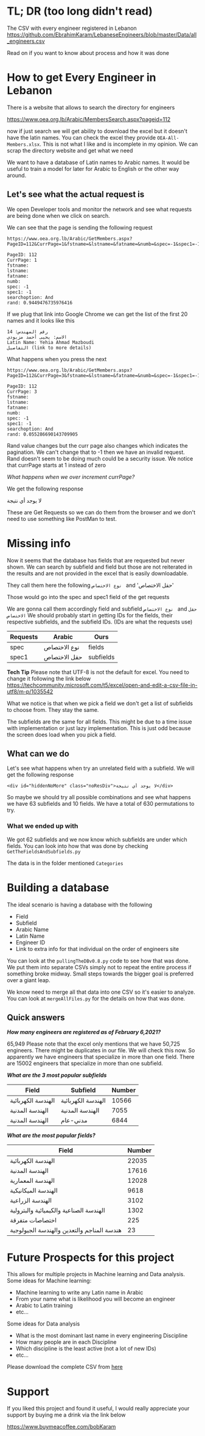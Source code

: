 # TL; DR (too long didn't read)
The CSV with every engineer registered in Lebanon
https://github.com/EbrahimKaram/LebaneseEngineers/blob/master/Data/all_engineers.csv

Read on if you want to know about process and how it was done

# How to get Every Engineer in Lebanon
There is a website that allows to search the directory for engineers

https://www.oea.org.lb/Arabic/MembersSearch.aspx?pageid=112


now if just search we will get ability to download the excel but it doesn't have the latin names. You can check the excel they provide `OEA-All-Members.xlsx`. This is not what I like and is incomplete in my opinion. We can scrap the directory website and get what we need

We want to have a database of Latin names to Arabic names. It would be useful to train a model for later for Arabic to English or the other way around.


## Let's see what the actual request is
We open Developer tools and monitor the network and see what requests are being done when we click on search.

We can see that the page is sending the following request
```
https://www.oea.org.lb/Arabic/GetMembers.aspx?PageID=112&CurrPage=1&fstname=&lstname=&fatname=&numb=&spec=-1&spec1=-1&searchoption=And&rand=0.9449476735976416

PageID: 112
CurrPage: 1
fstname:
lstname:
fatname:
numb:
spec: -1
spec1: -1
searchoption: And
rand: 0.9449476735976416

```
If we plug that link into Google Chrome we can get the list of the first 20 names and it looks like this
```
رقم المهندس: 14
الاسم: يحيى أحمد مزبودي
Latin Name: Yehia Ahmad Mazboudi
التفاصيل (link to more details)
```
What happens when you press the next

```
https://www.oea.org.lb/Arabic/GetMembers.aspx?PageID=112&CurrPage=3&fstname=&lstname=&fatname=&numb=&spec=-1&spec1=-1&searchoption=And&rand=0.055286690143709905

PageID: 112
CurrPage: 3
fstname:
lstname:
fatname:
numb:
spec: -1
spec1: -1
searchoption: And
rand: 0.055286690143709905
```
Rand value changes but the curr page also changes which indicates the pagination. We can't change that to -1 then we have an invalid request.
Rand doesn't seem to be doing much could be a security issue.
We notice that currPage starts at 1 instead of zero

*What happens when we over increment currPage?*

We get the following response
<div id="hiddenNoMore" class="noResDiv">لا يوجد أي نتيجة</div>

These are Get Requests so we can do them from the browser and we don't need to use something like PostMan to test.

# Missing info
Now it seems that the database has fields that are requested but never shown. We can search by subfield and field but those are not reiterated in the results and are not provided in the excel that is easily downloadable.

They call them here the following `نوع الاختصاص ` and 'حقل الاختصاص'

Those would go into the spec and spec1 field of the get requests

We are gonna call them accordingly
field and subfield
`نوع الاختصاص ` and `حقل الاختصاص`
We should probably start in getting IDs for the fields, their respective subfields, and the subfield IDs. (IDs are what the requests use)

Requests  |  Arabic |  Ours
--|---|--
  spec | نوع الاختصاص  |  fields
spec1  | حقل الاختصاص  |  subfields


**Tech Tip**
Please note that UTF-8 is not the default for excel. You need to change it following the link below
https://techcommunity.microsoft.com/t5/excel/open-and-edit-a-csv-file-in-utf8/m-p/1035542

What we notice is that when we pick a field we don't get a list of subfields to choose from. They stay the same.

The subfields are the same for all fields. This might be due to a  time issue with implementation or just lazy implementation. This is just odd because the screen does load when you pick a field.

## What can we do
Let's see what happens when try an unrelated field with a subfield.
We will get the following response

```
<div id="hiddenNoMore" class="noResDiv">لا يوجد أي نتيجة</div>
```

So maybe we should try all possible combinations and see what happens
we have 63 subfields and 10 fields. We have a total of 630 permutations to try.

### What we ended up with
We got 62 subfields and we now know which subfields are under which fields.
You can look into how that was done by checking
`GetTheFieldsAndSubfields.py`

The data is in the folder mentioned `Categories`

# Building a database
The ideal scenario is having a database with the following
* Field
* Subfield
* Arabic Name
* Latin Name
* Engineer ID
* Link to extra info for that individual on the order of engineers site

You can look at the `pullingTheDBv0.8.py` code to see how that was done. We put them into separate CSVs simply not to repeat the entire process if something broke midway. Small steps towards the bigger goal is preferred over a giant leap.

We know need to merge all that data into one CSV so it's easier to analyze. You can look at `mergeAllFiles.py` for the details on how that was done.

## Quick answers
***How many engineers are registered as of February 6,2021?***

65,949
Please note that the excel only mentions that we have 50,725 engineers. There might be duplicates in our file. We will check this now.
So apparently we have engineers that specialize in more than one field. There are 15002 engineers that specialize in more than one subfield.

***What are the 3 most popular subfields***

Field  |  Subfield |  Number
--|---|--
  الهندسة الكهربائية| الهندسة الكهربائية  |  10566
 الهندسة المدنية  |   الهندسة المدنية |   7055
 الهندسة المدنية|مدني-عام |    6844    

_**What are the most popular fields?**_

Field | Number
--|--
 الهندسة الكهربائية                     |    22035
 الهندسة المدنية                            |   17616
 الهندسة المعمارية                          |   12028
 الهندسة الميكانيكية                        |    9618
 الهندسة الزراعية                           |    3102
 الهندسة الصناعية والكيميائية والبترولية    |    1302
 اختصاصات متفرقة                            |     225
 هندسة المناجم والتعدين والهندسة الجيولوجية |      23


# Future Prospects for this project

This allows for multiple projects in Machine learning and Data analysis.
Some ideas for Machine learning:
* Machine learning to write any Latin name in Arabic
* From your name what is likelihood you will become an engineer
* Arabic to Latin training
* etc...

Some ideas for Data analysis
* What is the most dominant last name in every engineering Discipline
* How many people are in each Discipline
* Which discipline is the least active (not a lot of new IDs)
* etc...

Please download the complete CSV from [here](https://github.com/EbrahimKaram/LebaneseEngineers/blob/master/Data/all_engineers.csv)

# Support
If you liked this project and found it useful, I would really appreciate your support by buying me a drink via the link below

https://www.buymeacoffee.com/bobKaram
